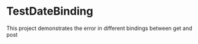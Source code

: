 TestDateBinding
===============

This project demonstrates the error in different bindings between get and post